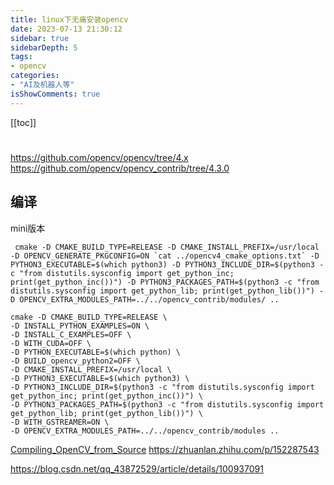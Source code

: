 ```yaml
---
title: linux下无痛安装opencv
date: 2023-07-13 21:30:12
sidebar: true
sidebarDepth: 5
tags:
- opencv
categories:
- "AI及机器人等"
isShowComments: true
---
```


[[toc]]


#

https://github.com/opencv/opencv/tree/4.x
https://github.com/opencv/opencv_contrib/tree/4.3.0

## 编译
mini版本
```
 cmake -D CMAKE_BUILD_TYPE=RELEASE -D CMAKE_INSTALL_PREFIX=/usr/local -D OPENCV_GENERATE_PKGCONFIG=ON `cat ../opencv4_cmake_options.txt` -D PYTHON3_EXECUTABLE=$(which python3) -D PYTHON3_INCLUDE_DIR=$(python3 -c "from distutils.sysconfig import get_python_inc; print(get_python_inc())") -D PYTHON3_PACKAGES_PATH=$(python3 -c "from distutils.sysconfig import get_python_lib; print(get_python_lib())") -D OPENCV_EXTRA_MODULES_PATH=../../opencv_contrib/modules/ ..

```
```
cmake -D CMAKE_BUILD_TYPE=RELEASE \
-D INSTALL_PYTHON_EXAMPLES=ON \
-D INSTALL_C_EXAMPLES=OFF \
-D WITH_CUDA=OFF \
-D PYTHON_EXECUTABLE=$(which python) \
-D BUILD_opencv_python2=OFF \
-D CMAKE_INSTALL_PREFIX=/usr/local \
-D PYTHON3_EXECUTABLE=$(which python3) \
-D PYTHON3_INCLUDE_DIR=$(python3 -c "from distutils.sysconfig import get_python_inc; print(get_python_inc())") \
-D PYTHON3_PACKAGES_PATH=$(python3 -c "from distutils.sysconfig import get_python_lib; print(get_python_lib())") \
-D WITH_GSTREAMER=ON \
-D OPENCV_EXTRA_MODULES_PATH=../../opencv_contrib/modules ..
```
[Compiling_OpenCV_from_Source](https://developer.ridgerun.com/wiki/index.php/Compiling_OpenCV_from_Source)
https://zhuanlan.zhihu.com/p/152287543

https://blog.csdn.net/qq_43872529/article/details/100937091